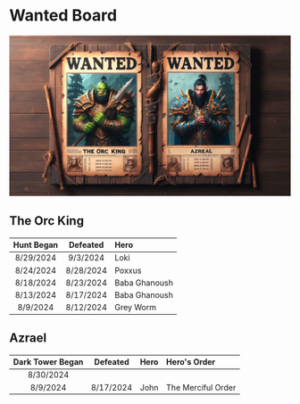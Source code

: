 Wanted Board
============

![](images/wanted.jpeg "Wanted Board")

The Orc King
------------

| Hunt Began | Defeated   | Hero              |
| :-:        | :-:        | :--               |
| 8/29/2024  | 9/3/2024   | Loki              |
| 8/24/2024  | 8/28/2024  | Poxxus            |
| 8/18/2024  | 8/23/2024  | Baba Ghanoush     |
| 8/13/2024  | 8/17/2024  | Baba Ghanoush     |
| 8/9/2024   | 8/12/2024  | Grey Worm         |


Azrael
------

| Dark Tower Began | Defeated   | Hero              | Hero's Order       |
| :-:              | :-:        | :--               | :--                |
| 8/30/2024        |            |                   |                    |
| 8/9/2024         | 8/17/2024  | John              | The Merciful Order |
